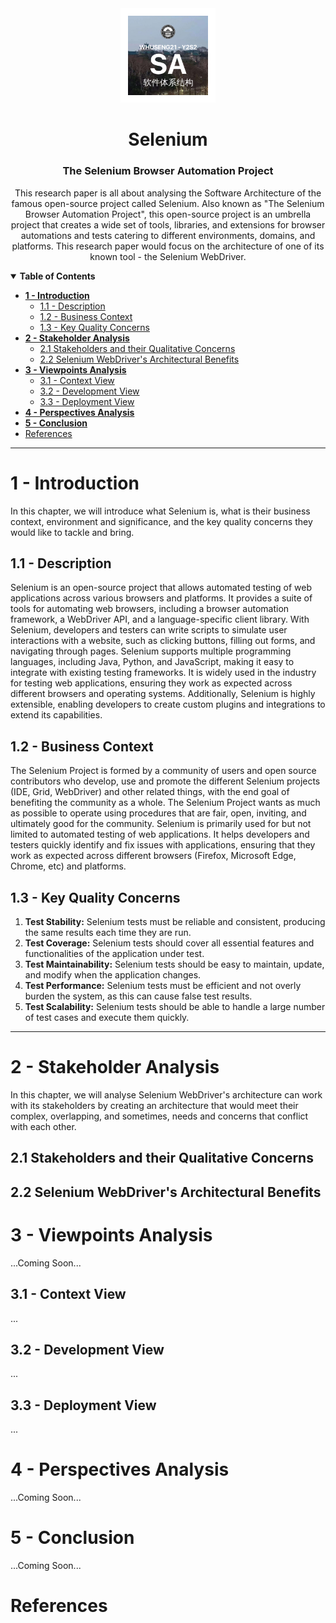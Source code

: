 <!-- START: HEADER -->
<div align="center">
  <img width="30%" src="./assets/images/Logo.png" alt="Logo.png"/>
  <h1>Selenium</h1>
  <h3>The Selenium Browser Automation Project</h3>
  <p>This research paper is all about analysing the Software Architecture of the famous open-source project called Selenium. Also known as "The Selenium Browser Automation Project", this open-source project is an umbrella project that creates a wide set of tools, libraries, and extensions for browser automations and tests catering to different environments, domains, and platforms. This research paper would focus on the architecture of one of its known tool - the Selenium WebDriver.</p>
</div>
<!-- END: HEADER -->

<!-- START: TABLE OF CONTENTS -->
<details open align="left">
  <summary><b>Table of Contents</b></summary>
  
- [**1 - Introduction**](#1---introduction)
  - [1.1 - Description](#11---description)
  - [1.2 - Business Context](#12---business-context)
  - [1.3 - Key Quality Concerns](#13---key-quality-concerns)
- [**2 - Stakeholder Analysis**](#2---stakeholder-analysis)
  - [2.1 Stakeholders and their Qualitative Concerns](#21-stakeholders-and-their-qualitative-concerns)
  - [2.2 Selenium WebDriver's Architectural Benefits](#22-selenium-webdrivers-architectural-benefits)
- [**3 - Viewpoints Analysis**](#3---viewpoints-analysis)
  - [3.1 - Context View](#31---context-view)
  - [3.2 - Development View](#32---development-view)
  - [3.3 - Deployment View](#33---deployment-view)
- [**4 - Perspectives Analysis**](#4---perspectives-analysis)
- [**5 - Conclusion**](#5---conclusion)
- [References](#references)


</details>
<!-- END: TABLE OF CONTENTS -->

---

<!-- START: MAIN CONTENT -->
# **1 - Introduction**
In this chapter, we will introduce what Selenium is, what is their business context, environment and significance, and the key quality concerns they would like to tackle and bring.

## 1.1 - Description

Selenium is an open-source project that allows automated testing of web applications across various browsers and platforms. It provides a suite of tools for automating web browsers, including a browser automation framework, a WebDriver API, and a language-specific client library. With Selenium, developers and testers can write scripts to simulate user interactions with a website, such as clicking buttons, filling out forms, and navigating through pages. Selenium supports multiple programming languages, including Java, Python, and JavaScript, making it easy to integrate with existing testing frameworks. It is widely used in the industry for testing web applications, ensuring they work as expected across different browsers and operating systems. Additionally, Selenium is highly extensible, enabling developers to create custom plugins and integrations to extend its capabilities.

## 1.2 - Business Context

The Selenium Project is formed by a community of users and open source contributors who develop, use and promote the different Selenium projects (IDE, Grid, WebDriver) and other related things, with the end goal of benefiting the community as a whole. The Selenium Project wants as much as possible to operate using procedures that are fair, open, inviting, and ultimately good for the community. Selenium is primarily used for but not limited to automated testing of web applications. It helps developers and testers quickly identify and fix issues with applications, ensuring that they work as expected across different browsers (Firefox, Microsoft Edge, Chrome, etc)  and platforms.

## 1.3 - Key Quality Concerns
1. <b>Test Stability:</b> Selenium tests must be reliable and consistent, producing the same results each time they are run.
2. <b>Test Coverage:</b> Selenium tests should cover all essential features and functionalities of the application under test.
3. <b>Test Maintainability:</b> Selenium tests should be easy to maintain, update, and modify when the application changes.
4. <b>Test Performance:</b> Selenium tests must be efficient and not overly burden the system, as this can cause false test results.
5. <b>Test Scalability:</b> Selenium tests should be able to handle a large number of test cases and execute them quickly.

---

# **2 - Stakeholder Analysis**
In this chapter, we will analyse Selenium WebDriver's architecture can work with its stakeholders by creating an architecture that would meet their complex, overlapping, and sometimes, needs and concerns that conflict with each other.
## 2.1 Stakeholders and their Qualitative Concerns

## 2.2 Selenium WebDriver's Architectural Benefits


# **3 - Viewpoints Analysis**
...Coming Soon...

## 3.1 - Context View
...
## 3.2 - Development View
...
## 3.3 - Deployment View
...
# **4 - Perspectives Analysis**
...Coming Soon...
# **5 - Conclusion**
...Coming Soon...
# References




<!-- END: MAIN CONTENT -->

